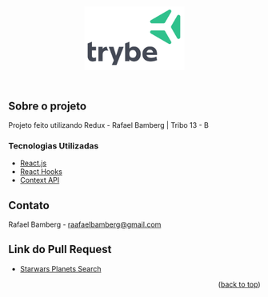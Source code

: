 <header>
  <img width="200px" src="9814df697eaf49815d7df109110815ff887b3457.png" alt="" />
 </header>

<!-- Sobre o projeto -->
## Sobre o projeto

Projeto feito utilizando Redux - Rafael Bamberg | Tribo 13 - B


### Tecnologias Utilizadas

* [React.js](https://reactjs.org/)
* [React Hooks](https://reactjs.org/)
* [Context API](https://reactjs.org/)


<!-- Contato -->
## Contato

Rafael Bamberg - raafaelbamberg@gmail.com

## Link do Pull Request
* [Starwars Planets Search](https://github.com/tryber/sd-013-b-project-starwars-planets-search/pull/135)

<p align="right">(<a href="#top">back to top</a>)</p>
